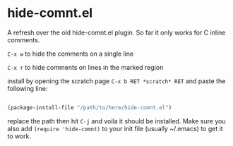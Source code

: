 # hide-comnt.el

 A refresh over the old hide-comnt.el plugin. So far it only works for C inline comments.

`C-x w` to hide the comments on a single line

`C-x r` to hide comments on lines in the marked region

install by opening the scratch page `C-x b RET *scratch* RET` and paste the following line:

```lisp

(package-install-file "/path/to/here/hide-comnt.el")
```

replace the path then hit `C-j` and voila it should be installed. Make sure you also add `(require 'hide-comnt)` to your init file (usually ~/.emacs) to get it to work.